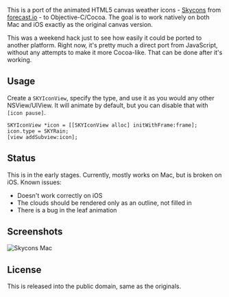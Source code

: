 This is a port of the animated HTML5 canvas weather icons - [Skycons](http://darkskyapp.github.io/skycons/) from [forecast.io](http://forecast.io) - to Objective-C/Cocoa. The goal is to work natively on both Mac and iOS exactly as the original canvas version.

This was a weekend hack just to see how easily it could be ported to another platform. Right now, it's pretty much a direct port from JavaScript, without any attempts to make it more Cocoa-like. That can be done after it's working.

## Usage

Create a `SKYIconView`, specify the type, and use it as you would any other NSView/UIView. It will animate by default, but you can disable that with `[icon pause]`.

```
SKYIconView *icon = [[SKYIconView alloc] initWithFrame:frame];
icon.type = SKYRain;
[view addSubview:icon];

```

## Status

This is in the early stages. Currently, mostly works on Mac, but is broken on iOS. Known issues:

- Doesn't work correctly on iOS
- The clouds should be rendered only as an outline, not filled in
- There is a bug in the leaf animation

## Screenshots

![Skycons Mac](http://cl.ly/image/3i163Z2S1D0s/Screen%20Shot%202013-06-17%20at%205.48.43%20PM.png)

## License

This is released into the public domain, same as the originals.